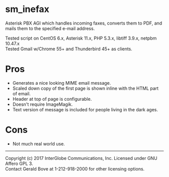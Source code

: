 # sm_inefax

Asterisk PBX AGI which handles incoming faxes, converts them to PDF, and mails them to the specified e-mail address.  

Tested script on CentOS 6.x, Asterisk 11.x, PHP 5.3.x, libtiff 3.9.x, netpbm 10.47.x  
Tested Gmail w/Chrome 55+ and Thunderbird 45+ as clients.
    
# Pros
  * Generates a nice looking MIME email message.
  * Scaled down copy of the first page is shown inline with the HTML part of email.
  * Header at top of page is configurable.
  * Doesn't require ImageMagik.
  * Text version of message is included for people living in the dark ages.
   
# Cons
   * Not much real world use.

  
---  
Copyright (c) 2017 InterGlobe Communications, Inc.  Licensed under GNU Affero GPL 3.  
Contact Gerald Bove at 1-212-918-2000 for other licensing options.  
